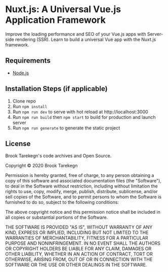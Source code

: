# Nuxt.js: A Universal Vue.js Application Framework

Improve the loading performance and SEO of your Vue.js apps with Server-side rendering (SSR). Learn to build a universal Vue app with the Nuxt.js framework.  

## Requirements

* [Node.js](http://nodejs.org/)

## Installation Steps (if applicable)

1. Clone repo
2. Run `npm install`
3. Run `npm run dev` to serve with hot reload at http://localhost:3000
4. Run `npm run build` then `npm start` to build for production and launch server
5. Run `npm run generate` to generate the static project

## License

Brook Tarekegn's code archives and Open Source.

Copyright © 2020 Brook Tarekegn

Permission is hereby granted, free of charge, to any person obtaining a copy of this software and associated documentation files (the "Software"), to deal in the Software without restriction, including without limitation the rights to use, copy, modify, merge, publish, distribute, sublicense, and/or sell copies of the Software, and to permit persons to whom the Software is furnished to do so, subject to the following conditions:

The above copyright notice and this permission notice shall be included in all copies or substantial portions of the Software.

THE SOFTWARE IS PROVIDED "AS IS", WITHOUT WARRANTY OF ANY KIND, EXPRESS OR IMPLIED, INCLUDING BUT NOT LIMITED TO THE WARRANTIES OF MERCHANTABILITY, FITNESS FOR A PARTICULAR PURPOSE AND NONINFRINGEMENT. IN NO EVENT SHALL THE AUTHORS OR COPYRIGHT HOLDERS BE LIABLE FOR ANY CLAIM, DAMAGES OR OTHER LIABILITY, WHETHER IN AN ACTION OF CONTRACT, TORT OR OTHERWISE, ARISING FROM, OUT OF OR IN CONNECTION WITH THE SOFTWARE OR THE USE OR OTHER DEALINGS IN THE SOFTWARE.

